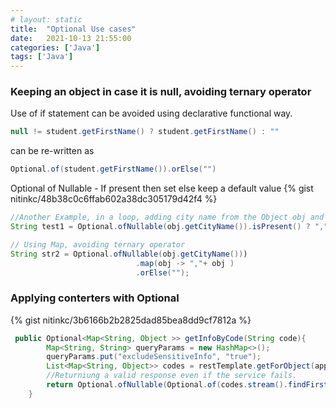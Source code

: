 ```yaml
---
# layout: static
title:  "Optional Use cases"
date:   2021-10-13 21:55:00
categories: ['Java']
tags: ['Java']
---
```


### Keeping an object in case it is null, avoiding ternary operator

Use of if statement can be avoided using declarative functional way. 

```java
null != student.getFirstName() ? student.getFirstName() : ""
```
can be re-written as 
```java
Optional.of(student.getFirstName()).orElse("")
```

Optional of Nullable - If present then set else keep a default value
{% gist nitinkc/48b38c0c6ffab602a38dc305179d42f4 %}



```java
//Another Example, in a loop, adding city name from the Object obj and appending a comma if the city exist, else leaving the city name.
String test1 = Optional.ofNullable(obj.getCityName()).isPresent() ? "," + obj.getCityName():"");

// Using Map, avoiding ternary operator
String str2 = Optional.ofNullable(obj.getCityName()))
                            .map(obj -> ","+ obj )
                            .orElse("");
```

### Applying conterters with Optional

{% gist nitinkc/3b6166b2b2825dad85bea8dd9cf7812a %}

```java
 public Optional<Map<String, Object >> getInfoByCode(String code){
        Map<String, String> queryParams = new HashMap<>();
        queryParams.put("excludeSensitiveInfo", "true");
        List<Map<String, Object>> codes = restTemplate.getForObject(appConfig.getUrl()+"code/"+code, List.class, queryParams);
        //Returniung a valid response even if the service fails.
        return Optional.ofNullable(Optional.of(codes.stream().findFirst().get()).orElse(Collections.emptyMap()));
    }
```